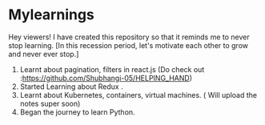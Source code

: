 # Mylearnings
Hey viewers! I have created this repository so that it reminds me to never stop learning. [In this recession period, let's motivate each other to grow and never ever stop.]

1. Learnt about pagination, filters in react.js (Do check out :https://github.com/Shubhangi-05/HELPING_HAND)
2. Started Learning about Redux .
3. Learnt about Kubernetes, containers, virtual machines. ( Will upload the notes super soon)
4. Began the journey to learn Python.
